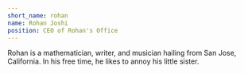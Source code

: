 ```yaml
---
short_name: rohan
name: Rohan Joshi
position: CEO of Rohan's Office
---
```

Rohan is a mathematician, writer, and musician hailing from San Jose, California. In his free time, he likes to annoy his little sister.
